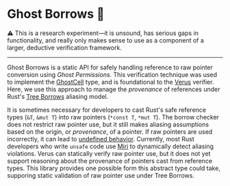 # Ghost Borrows 👻
:warning: This is a research experiment—it is unsound, has serious gaps in functionality, and really only makes sense to use as a component of a larger, deductive verification framework.

---
Ghost Borrows is a static API for safely handling reference to raw pointer conversion using *Ghost Permissions*. This verification technique was used to implement the [GhostCell](https://plv.mpi-sws.org/rustbelt/ghostcell/) type, and is foundational to the [Verus](https://github.com/verus-lang/verus) verifier. Here, we use this approach
to manage the *provenance* of references under Rust's [Tree Borrows](https://github.com/Vanille-N/tree-borrows/blob/master/full/main.pdf) aliasing model.

It is sometimes necessary for developers to cast Rust's safe reference types (`&T`, `&mut T`) into raw pointers (`*const T`, `*mut T`). The borrow checker does not restrict raw pointer use, but it still makes aliasing assumptions based on the origin, or *provenance*, of a pointer. If raw pointers are used incorrectly, it can lead to [undefined behavior](https://doc.rust-lang.org/reference/behavior-considered-undefined.html). Currently, most Rust developers who write `unsafe` code use [Miri](https://github.com/rust-lang/miri) to dynamically detect aliasing violations. Verus can statically verify raw pointer use, but it does not yet support reasoning about the provenance of pointers cast from reference types. This library provides one possible form this abstract type could take, supporing static validation of raw pointer use under Tree Borrows.